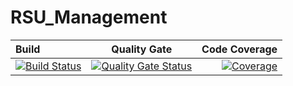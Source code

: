 # RSU_Management

| Build       | Quality Gate     | Code Coverage     |
| :------------- | :----------: | -----------: |
|  [![Build Status](https://travis-ci.com/CDOT-CV/RSU_Management.svg?branch=main)](https://travis-ci.com/CDOT-CV/RSU_Management) | [![Quality Gate Status](https://sonarcloud.io/api/project_badges/measure?project=CDOT-CV_RSU_Management&metric=alert_status)](https://sonarcloud.io/dashboard?id=CDOT-CV_RSU_Management)   | [![Coverage](https://sonarcloud.io/api/project_badges/measure?project=CDOT-CV_RSU_Management&metric=coverage)](https://sonarcloud.io/dashboard?id=CDOT-CV_RSU_Management)    |
